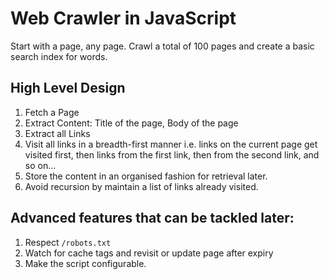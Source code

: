 # Web Crawler in JavaScript 

Start with a page, any page. Crawl a total of 100 pages and create a basic search index for words.

## High Level Design
1. Fetch a Page
2. Extract Content: Title of the page, Body of the page
3. Extract all Links
4. Visit all links in a breadth-first manner i.e. links on the current page get visited first, then links from the first link, then from the second link, and so on...
5. Store the content in an organised fashion for retrieval later.
6. Avoid recursion by maintain a list of links already visited.


## Advanced features that can be tackled later:
1. Respect `/robots.txt`
2. Watch for cache tags and revisit or update page after expiry
3. Make the script configurable.

